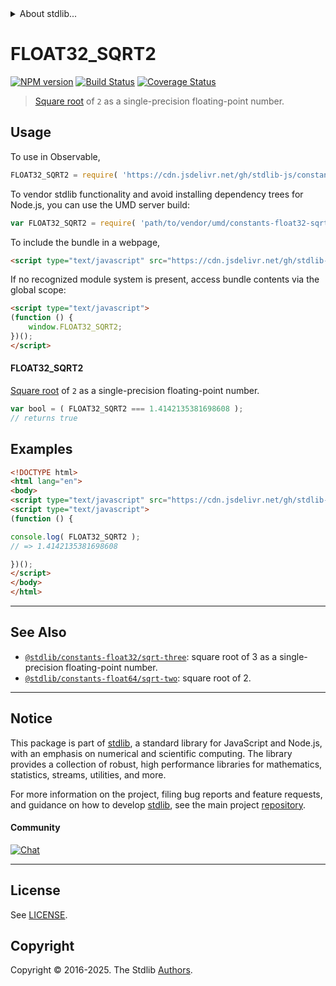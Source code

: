 <!--

@license Apache-2.0

Copyright (c) 2024 The Stdlib Authors.

Licensed under the Apache License, Version 2.0 (the "License");
you may not use this file except in compliance with the License.
You may obtain a copy of the License at

   http://www.apache.org/licenses/LICENSE-2.0

Unless required by applicable law or agreed to in writing, software
distributed under the License is distributed on an "AS IS" BASIS,
WITHOUT WARRANTIES OR CONDITIONS OF ANY KIND, either express or implied.
See the License for the specific language governing permissions and
limitations under the License.

-->


<details>
  <summary>
    About stdlib...
  </summary>
  <p>We believe in a future in which the web is a preferred environment for numerical computation. To help realize this future, we've built stdlib. stdlib is a standard library, with an emphasis on numerical and scientific computation, written in JavaScript (and C) for execution in browsers and in Node.js.</p>
  <p>The library is fully decomposable, being architected in such a way that you can swap out and mix and match APIs and functionality to cater to your exact preferences and use cases.</p>
  <p>When you use stdlib, you can be absolutely certain that you are using the most thorough, rigorous, well-written, studied, documented, tested, measured, and high-quality code out there.</p>
  <p>To join us in bringing numerical computing to the web, get started by checking us out on <a href="https://github.com/stdlib-js/stdlib">GitHub</a>, and please consider <a href="https://opencollective.com/stdlib">financially supporting stdlib</a>. We greatly appreciate your continued support!</p>
</details>

# FLOAT32_SQRT2

[![NPM version][npm-image]][npm-url] [![Build Status][test-image]][test-url] [![Coverage Status][coverage-image]][coverage-url] <!-- [![dependencies][dependencies-image]][dependencies-url] -->

> [Square root][@stdlib/math/base/special/sqrtf] of `2` as a single-precision floating-point number.



<section class="usage">

## Usage

To use in Observable,

```javascript
FLOAT32_SQRT2 = require( 'https://cdn.jsdelivr.net/gh/stdlib-js/constants-float32-sqrt-two@umd/browser.js' )
```

To vendor stdlib functionality and avoid installing dependency trees for Node.js, you can use the UMD server build:

```javascript
var FLOAT32_SQRT2 = require( 'path/to/vendor/umd/constants-float32-sqrt-two/index.js' )
```

To include the bundle in a webpage,

```html
<script type="text/javascript" src="https://cdn.jsdelivr.net/gh/stdlib-js/constants-float32-sqrt-two@umd/browser.js"></script>
```

If no recognized module system is present, access bundle contents via the global scope:

```html
<script type="text/javascript">
(function () {
    window.FLOAT32_SQRT2;
})();
</script>
```

#### FLOAT32_SQRT2

[Square root][@stdlib/math/base/special/sqrtf] of `2` as a single-precision floating-point number.

```javascript
var bool = ( FLOAT32_SQRT2 === 1.4142135381698608 );
// returns true
```

</section>

<!-- /.usage -->

<section class="examples">

## Examples

<!-- TODO: better example -->

<!-- eslint no-undef: "error" -->

```html
<!DOCTYPE html>
<html lang="en">
<body>
<script type="text/javascript" src="https://cdn.jsdelivr.net/gh/stdlib-js/constants-float32-sqrt-two@umd/browser.js"></script>
<script type="text/javascript">
(function () {

console.log( FLOAT32_SQRT2 );
// => 1.4142135381698608

})();
</script>
</body>
</html>
```

</section>

<!-- /.examples -->

<!-- C interface documentation. -->



<!-- Section for related `stdlib` packages. Do not manually edit this section, as it is automatically populated. -->

<section class="related">

* * *

## See Also

-   <span class="package-name">[`@stdlib/constants-float32/sqrt-three`][@stdlib/constants/float32/sqrt-three]</span><span class="delimiter">: </span><span class="description">square root of 3 as a single-precision floating-point number.</span>
-   <span class="package-name">[`@stdlib/constants-float64/sqrt-two`][@stdlib/constants/float64/sqrt-two]</span><span class="delimiter">: </span><span class="description">square root of 2.</span>

</section>

<!-- /.related -->

<!-- Section for all links. Make sure to keep an empty line after the `section` element and another before the `/section` close. -->


<section class="main-repo" >

* * *

## Notice

This package is part of [stdlib][stdlib], a standard library for JavaScript and Node.js, with an emphasis on numerical and scientific computing. The library provides a collection of robust, high performance libraries for mathematics, statistics, streams, utilities, and more.

For more information on the project, filing bug reports and feature requests, and guidance on how to develop [stdlib][stdlib], see the main project [repository][stdlib].

#### Community

[![Chat][chat-image]][chat-url]

---

## License

See [LICENSE][stdlib-license].


## Copyright

Copyright &copy; 2016-2025. The Stdlib [Authors][stdlib-authors].

</section>

<!-- /.stdlib -->

<!-- Section for all links. Make sure to keep an empty line after the `section` element and another before the `/section` close. -->

<section class="links">

[npm-image]: http://img.shields.io/npm/v/@stdlib/constants-float32-sqrt-two.svg
[npm-url]: https://npmjs.org/package/@stdlib/constants-float32-sqrt-two

[test-image]: https://github.com/stdlib-js/constants-float32-sqrt-two/actions/workflows/test.yml/badge.svg?branch=main
[test-url]: https://github.com/stdlib-js/constants-float32-sqrt-two/actions/workflows/test.yml?query=branch:main

[coverage-image]: https://img.shields.io/codecov/c/github/stdlib-js/constants-float32-sqrt-two/main.svg
[coverage-url]: https://codecov.io/github/stdlib-js/constants-float32-sqrt-two?branch=main

<!--

[dependencies-image]: https://img.shields.io/david/stdlib-js/constants-float32-sqrt-two.svg
[dependencies-url]: https://david-dm.org/stdlib-js/constants-float32-sqrt-two/main

-->

[chat-image]: https://img.shields.io/gitter/room/stdlib-js/stdlib.svg
[chat-url]: https://app.gitter.im/#/room/#stdlib-js_stdlib:gitter.im

[stdlib]: https://github.com/stdlib-js/stdlib

[stdlib-authors]: https://github.com/stdlib-js/stdlib/graphs/contributors

[umd]: https://github.com/umdjs/umd
[es-module]: https://developer.mozilla.org/en-US/docs/Web/JavaScript/Guide/Modules

[deno-url]: https://github.com/stdlib-js/constants-float32-sqrt-two/tree/deno
[deno-readme]: https://github.com/stdlib-js/constants-float32-sqrt-two/blob/deno/README.md
[umd-url]: https://github.com/stdlib-js/constants-float32-sqrt-two/tree/umd
[umd-readme]: https://github.com/stdlib-js/constants-float32-sqrt-two/blob/umd/README.md
[esm-url]: https://github.com/stdlib-js/constants-float32-sqrt-two/tree/esm
[esm-readme]: https://github.com/stdlib-js/constants-float32-sqrt-two/blob/esm/README.md
[branches-url]: https://github.com/stdlib-js/constants-float32-sqrt-two/blob/main/branches.md

[stdlib-license]: https://raw.githubusercontent.com/stdlib-js/constants-float32-sqrt-two/main/LICENSE

[@stdlib/math/base/special/sqrtf]: https://github.com/stdlib-js/math-base-special-sqrtf/tree/umd

<!-- <related-links> -->

[@stdlib/constants/float32/sqrt-three]: https://github.com/stdlib-js/constants-float32-sqrt-three/tree/umd

[@stdlib/constants/float64/sqrt-two]: https://github.com/stdlib-js/constants-float64-sqrt-two/tree/umd

<!-- </related-links> -->

</section>

<!-- /.links -->
